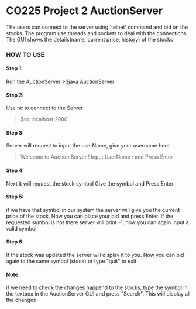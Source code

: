 # CO225 Project 2 AuctionServer

The users can connect to the server using 'telnet' command and bid on the stocks. The program use threads and sockets to deal with the connections. The GUI shows the details(name, current price, history) of the stocks

### HOW TO USE

#### Step 1:
Run the AuctionServer >$java AuctionServer

#### Step 2:
Use nc to connect to the Server
>$nc localhost 2000

#### Step 3:
Server will request to input the userName, give your username here
>Welcome to Auction Server !
>Input UserName : <type your userName here> and Press Enter

#### Step 4:
Next it will request the stock symbol
Give the symbol and Press Enter

#### Step 5:
if we have that symbol in our system the server will give you the current price of the stock,
Now you can place your bid and press Enter.
If the requested symbol is not there server will print -1,
now you can again input a valid symbol

#### Step 6:
If the stock was updated the server will display it to you.
Now you can bid again to the same symbol (stock) or type "quit" to exit


#### Note

if we need to check the changes happend to the stocks,
type the symbol in the textbox in the AuctionServer GUI and press "Search".
This will display all the changes
